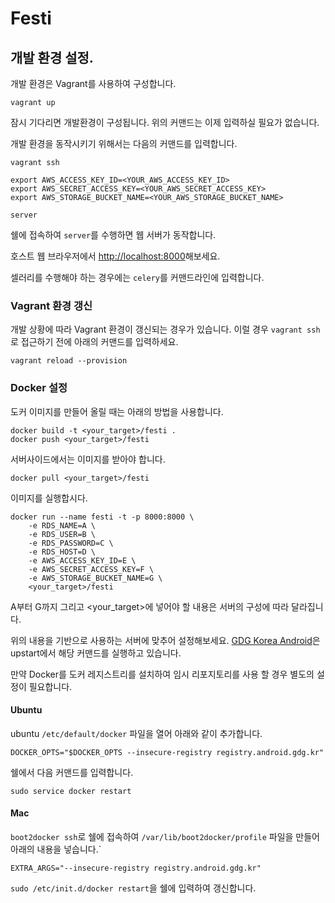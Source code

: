 # Festi

## 개발 환경 설정.

개발 환경은 Vagrant를 사용하여 구성합니다.

````
vagrant up
````

잠시 기다리면 개발환경이 구성됩니다. 위의 커맨드는 이제 입력하실 필요가 없습니다.

개발 환경을 동작시키기 위해서는 다음의 커맨드를 입력합니다.

````
vagrant ssh

export AWS_ACCESS_KEY_ID=<YOUR_AWS_ACCESS_KEY_ID>
export AWS_SECRET_ACCESS_KEY=<YOUR_AWS_SECRET_ACCESS_KEY>
export AWS_STORAGE_BUCKET_NAME=<YOUR_AWS_STORAGE_BUCKET_NAME>

server
````

쉘에 접속하여 `server`를 수행하면 웹 서버가 동작합니다.

호스트 웹 브라우저에서 [http://localhost:8000](http://localhost:8000)해보세요.

셀러리를 수행해야 하는 경우에는 `celery`를 커맨드라인에 입력합니다.

### Vagrant 환경 갱신

개발 상황에 따라 Vagrant 환경이 갱신되는 경우가 있습니다. 이럴 경우 `vagrant ssh`로 접근하기 전에 아래의 커맨드를 입력하세요.

````
vagrant reload --provision
````

### Docker 설정

도커 이미지를 만들어 올릴 때는 아래의 방법을 사용합니다.

````
docker build -t <your_target>/festi .
docker push <your_target>/festi

````

서버사이드에서는 이미지를 받아야 합니다.

````
docker pull <your_target>/festi
````

이미지를 실행합시다.

````
docker run --name festi -t -p 8000:8000 \
    -e RDS_NAME=A \
    -e RDS_USER=B \
    -e RDS_PASSWORD=C \
    -e RDS_HOST=D \
    -e AWS_ACCESS_KEY_ID=E \
    -e AWS_SECRET_ACCESS_KEY=F \
    -e AWS_STORAGE_BUCKET_NAME=G \
    <your_target>/festi
````

A부터 G까지 그리고 <your_target>에 넣어야 할 내용은 서버의 구성에 따라 달라집니다.

위의 내용을 기반으로 사용하는 서버에 맞추어 설정해보세요. [GDG Korea Android](http://event.android.gdg.kr)은 upstart에서 해당 커맨드를 실행하고 있습니다.

만약 Docker를 도커 레지스트리를 설치하여 임시 리포지토리를 사용 할 경우 별도의 설정이 필요합니다.

#### Ubuntu
ubuntu `/etc/default/docker` 파일을 열어 아래와 같이 추가합니다.

````
DOCKER_OPTS="$DOCKER_OPTS --insecure-registry registry.android.gdg.kr"
````

쉘에서 다음 커맨드를 입력합니다.

````
sudo service docker restart
````

#### Mac

`boot2docker ssh`로 쉘에 접속하여 `/var/lib/boot2docker/profile` 파일을 만들어 아래의 내용을 넣습니다.`

````
EXTRA_ARGS="--insecure-registry registry.android.gdg.kr"
````

`sudo /etc/init.d/docker restart`을 쉘에 입력하여 갱신합니다.